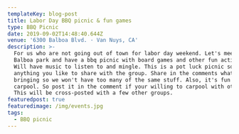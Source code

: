 ```yaml
---
templateKey: blog-post
title: Labor Day BBQ picnic & fun games
type: BBQ Picnic
date: 2019-09-02T14:48:40.644Z
venue: '6300 Balboa Blvd. · Van Nuys, CA'
description: >-
  For us who are not going out of town for labor day weekend. Let's meet at lake
  Balboa park and have a bbq picnic with board games and other fun active games.
  Will have music to listen to and mingle. This is a pot luck picnic so bring
  anything you like to share with the group. Share in the comments what you are
  bringing so we won't have too many of the same stuff. Also, it's fun to
  carpool. So post it in the comment if your willing to carpool with others.
  This will be cross-posted with a few other groups.
featuredpost: true
featuredimage: /img/events.jpg
tags:
  - BBQ picnic
---
```


